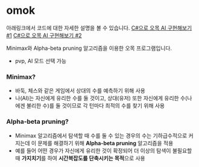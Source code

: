 # omok

아래링크에서 코드에 대한 자세한 설명을 볼 수 있습니다.
[C#으로 오목 AI 구현해보기 #1](https://velog.io/@ohjinseo/C%EC%9C%BC%EB%A1%9C-%EC%98%A4%EB%AA%A9-AI-%EA%B5%AC%ED%98%84%ED%95%B4%EB%B3%B4%EA%B8%B0-1)
[C#으로 오목 AI 구현해보기 #2](https://velog.io/@ohjinseo/C%EC%9C%BC%EB%A1%9C-%EC%98%A4%EB%AA%A9-AI-%EA%B5%AC%ED%98%84%ED%95%B4%EB%B3%B4%EA%B8%B0-2)

Minimax와 Alpha-beta pruning 알고리즘을 이용한 오목 프로그램입니다. 

- pvp, AI 모드 선택 가능



### Minimax?
- 바둑, 체스와 같은 게임에서 상대의 수를 예측하기 위해 사용
-   나(AI)는 자신에게 유리한 수를 둘 것이고, 상대(유저) 또한 자신에게 유리한 수(나에겐 불리한 수)를 둘 것이므로 각 턴마다 최적의 수를 찾기 위해 사용



### Alpha-beta pruning?
- Minimax 알고리즘에서 탐색할 때 수를 둘 수 있는 경우의 수는 기하급수적으로 커지는데 이 문제를 해결하기 위해 **Alpha-beta pruning** 알고리즘을 적용
- 예를 들어 어떤 경우가 자신에게 유리한 것이 확정되어 더 이상의 탐색이 불필요할 때 **가지치기**를 하여 **시간복잡도를 단축시키는 목적**으로 사용

